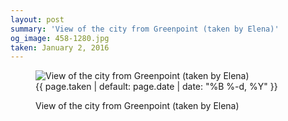 ```yaml
---
layout: post
summary: 'View of the city from Greenpoint (taken by Elena)'
og_image: 458-1280.jpg
taken: January 2, 2016
---
```


<figure class="post">
<img alt="View of the city from Greenpoint (taken by Elena)" sizes="(min-width: 700px) 50vw, calc(100vw - 2rem)" src="{{ site.assets_url }}/458-640.jpg" srcset="{{ site.assets_url }}/458-1280.jpg 1280w, {{ site.assets_url }}/458-960.jpg 960w, {{ site.assets_url }}/458-640.jpg 640w, {{ site.assets_url }}/458-320.jpg 320w"/>
<figcaption>
<time>{{ page.taken | default: page.date | date: "%B %-d, %Y" }}</time>
<p>View of the city from Greenpoint (taken by Elena)</p>
</figcaption>
</figure>
